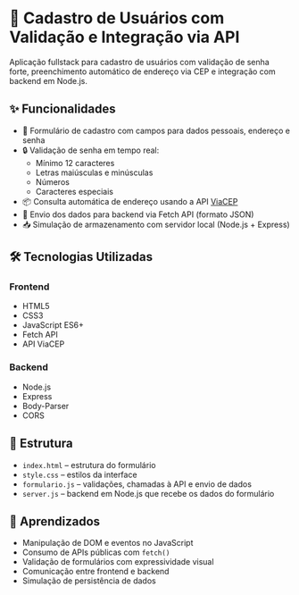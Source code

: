 # 👤 Cadastro de Usuários com Validação e Integração via API

Aplicação fullstack para cadastro de usuários com validação de senha forte, preenchimento automático de endereço via CEP e integração com backend em Node.js.

## ✨ Funcionalidades

- 📄 Formulário de cadastro com campos para dados pessoais, endereço e senha
- 🔒 Validação de senha em tempo real:
  - Mínimo 12 caracteres
  - Letras maiúsculas e minúsculas
  - Números
  - Caracteres especiais
- 📦 Consulta automática de endereço usando a API [ViaCEP](https://viacep.com.br)
- 🔁 Envio dos dados para backend via Fetch API (formato JSON)
- 📥 Simulação de armazenamento com servidor local (Node.js + Express)

## 🛠️ Tecnologias Utilizadas

### Frontend
- HTML5
- CSS3
- JavaScript ES6+
- Fetch API
- API ViaCEP

### Backend
- Node.js
- Express
- Body-Parser
- CORS

## 📂 Estrutura

- `index.html` – estrutura do formulário
- `style.css` – estilos da interface
- `formulario.js` – validações, chamadas à API e envio de dados
- `server.js` – backend em Node.js que recebe os dados do formulário

## 🧠 Aprendizados

- Manipulação de DOM e eventos no JavaScript
- Consumo de APIs públicas com `fetch()`
- Validação de formulários com expressividade visual
- Comunicação entre frontend e backend
- Simulação de persistência de dados






